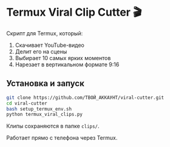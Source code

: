 # Termux Viral Clip Cutter 🎬

Скрипт для Termux, который:
1. Скачивает YouTube-видео
2. Делит его на сцены
3. Выбирает 10 самых ярких моментов
4. Нарезает в вертикальном формате 9:16

## Установка и запуск

```bash
git clone https://github.com/ТВОЙ_АККАУНТ/viral-cutter.git
cd viral-cutter
bash setup_termux_env.sh
python termux_viral_clips.py
```

Клипы сохраняются в папке `clips/`.

Работает прямо с телефона через Termux.
